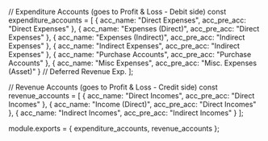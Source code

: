// Expenditure Accounts (goes to Profit & Loss - Debit side)
const expenditure_accounts = [
  { acc_name: "Direct Expenses", acc_pre_acc: "Direct Expenses" },
  { acc_name: "Expenses (Direct)", acc_pre_acc: "Direct Expenses" },
  { acc_name: "Expenses (Indirect)", acc_pre_acc: "Indirect Expenses" },
  { acc_name: "Indirect Expenses", acc_pre_acc: "Indirect Expenses" },
  { acc_name: "Purchase Accounts", acc_pre_acc: "Purchase Accounts" },
  { acc_name: "Misc Expenses", acc_pre_acc: "Misc. Expenses (Asset)" } // Deferred Revenue Exp.
];

// Revenue Accounts (goes to Profit & Loss - Credit side)
const revenue_accounts = [
  { acc_name: "Direct Incomes", acc_pre_acc: "Direct Incomes" },
  { acc_name: "Income (Direct)", acc_pre_acc: "Direct Incomes" },
  { acc_name: "Indirect Incomes", acc_pre_acc: "Indirect Incomes" }
];

module.exports = { expenditure_accounts, revenue_accounts };
